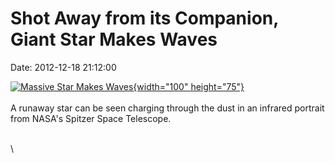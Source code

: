 Shot Away from its Companion, Giant Star Makes Waves
====================================================

Date: 2012-12-18 21:12:00

[![Massive Star Makes
Waves](http://www.jpl.nasa.gov/images/spitzer/20121218/pia16604-th.jpg){width="100"
height="75"}](http://www.jpl.nasa.gov/news/news.cfm?release=2012-403&rn=news.xml&rst=3630)\
\
A runaway star can be seen charging through the dust in an infrared
portrait from NASA\'s Spitzer Space Telescope.

\
\
